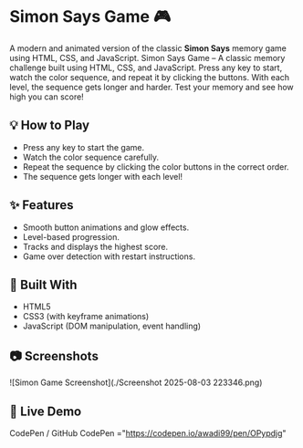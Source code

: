 # Simon Says Game 🎮

A modern and animated version of the classic **Simon Says** memory game using HTML, CSS, and JavaScript.
Simon Says Game – A classic memory challenge built using HTML, CSS, and JavaScript.
Press any key to start, watch the color sequence, and repeat it by clicking the buttons.
With each level, the sequence gets longer and harder.
Test your memory and see how high you can score!

## 💡 How to Play
- Press any key to start the game.
- Watch the color sequence carefully.
- Repeat the sequence by clicking the color buttons in the correct order.
- The sequence gets longer with each level!

## ✨ Features
- Smooth button animations and glow effects.
- Level-based progression.
- Tracks and displays the highest score.
- Game over detection with restart instructions.

## 🚀 Built With
- HTML5
- CSS3 (with keyframe animations)
- JavaScript (DOM manipulation, event handling)

## 📷 Screenshots
![Simon Game Screenshot](./Screenshot 2025-08-03 223346.png)

## 🔗 Live Demo
 CodePen / GitHub 
 CodePen ="https://codepen.io/awadi99/pen/OPypdjg"
